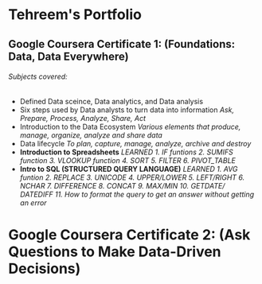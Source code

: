 # Tehreem's Portfolio 

## Google Coursera Certificate 1: (Foundations: Data, Data Everywhere)
######  Subjects covered:
  * Defined Data sceince, Data analytics, and Data analysis
  * Six steps used by Data analysts to turn data into information 
    *Ask, Prepare, Process, Analyze, Share, Act*
  * Introduction to the Data Ecosystem
    *Various elements that produce, manage, organize, analyze and share data*
  * Data lifecycle
    *To plan, capture, manage, analyze, archive and destroy*
  * **Introduction to Spreadsheets**
        *LEARNED
         1. IF funtions 
         2. SUMIFS function 
         3. VLOOKUP function 
         4. SORT 
         5. FILTER
         6. PIVOT_TABLE*
   * **Intro to SQL (STRUCTURED QUERY LANGUAGE)**
        *LEARNED
          1. AVG funtion
          2. REPLACE
          3. UNICODE
          4. UPPER/LOWER
          5. LEFT/RIGHT
          6. NCHAR
          7. DIFFERENCE
          8. CONCAT
          9. MAX/MIN
          10. GETDATE/ DATEDIFF
          11. How to format the query to get an answer without getting an error*
# Google Coursera Certificate 2: (Ask Questions to Make Data-Driven Decisions)
    
